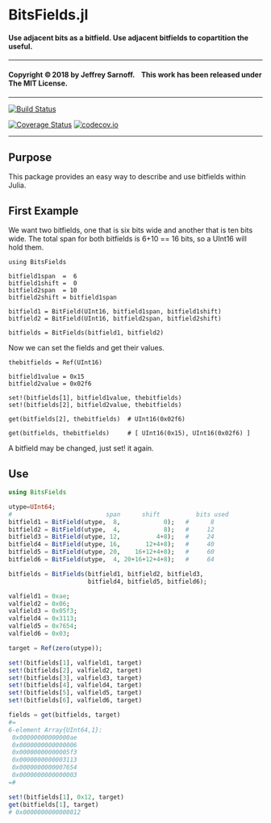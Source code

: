 # BitsFields.jl
#### Use adjacent bits as a bitfield. Use adjacent bitfields to copartition the useful.

----

#### Copyright ©&thinsp;2018 by Jeffrey Sarnoff. &nbsp;&nbsp; This work has been released under The MIT License.

-----

[![Build Status](https://travis-ci.org/JeffreySarnoff/BitsFields.jl.svg?branch=master)](https://travis-ci.org/JeffreySarnoff/BitsFields.jl)

[![Coverage Status](https://coveralls.io/repos/github/JeffreySarnoff/BitsMasks.jl/badge.svg?branch=master)](https://coveralls.io/github/JeffreySarnoff/BitsMasks.jl?branch=master)
[![codecov.io](http://codecov.io/github/JeffreySarnoff/BitsMasks.jl/coverage.svg?branch=master)](http://codecov.io/github/JeffreySarnoff/BitsMasks.jl?branch=master)

-----

## Purpose

This package provides an easy way to describe and use bitfields within Julia.

## First Example

We want two bitfields, one that is six bits wide and another that is ten bits wide.
The total span for both bitfields is 6+10 == 16 bits, so a UInt16 will hold them.

```
using BitsFields

bitfield1span  =  6
bitfield1shift =  0
bitfield2span  = 10
bitfield2shift = bitfield1span

bitfield1 = BitField(UInt16, bitfield1span, bitfield1shift)
bitfield2 = BitField(UInt16, bitfield2span, bitfield2shift)

bitfields = BitFields(bitfield1, bitfield2)
```
Now we can set the fields and get their values.
```
thebitfields = Ref(UInt16)

bitfield1value = 0x15
bitfield2value = 0x02f6

set!(bitfields[1], bitfield1value, thebitfields)
set!(bitfields[2], bitfield2value, thebitfields)

get(bitfields[2], thebitfields)  # UInt16(0x02f6)

get(bitfields, thebitfields)     # [ UInt16(0x15), UInt16(0x02f6) ]
```
A bitfield may be changed, just set! it again.


## Use

```julia
using BitsFields

utype=UInt64;
#                          span      shift          bits used
bitfield1 = BitField(utype,  8,            0);   #      8
bitfield2 = BitField(utype,  4,            8);   #     12
bitfield3 = BitField(utype, 12,          4+8);   #     24
bitfield4 = BitField(utype, 16,       12+4+8);   #     40
bitfield5 = BitField(utype, 20,    16+12+4+8);   #     60
bitfield6 = BitField(utype,  4, 20+16+12+4+8);   #     64

bitfields = BitFields(bitfield1, bitfield2, bitfield3,
                      bitfield4, bitfield5, bitfield6);

valfield1 = 0xae;
valfield2 = 0x06;
valfield3 = 0x05f3;
valfield4 = 0x3113;
valfield5 = 0x7654;
valfield6 = 0x03;

target = Ref(zero(utype));

set!(bitfields[1], valfield1, target)
set!(bitfields[2], valfield2, target)
set!(bitfields[3], valfield3, target)
set!(bitfields[4], valfield4, target)
set!(bitfields[5], valfield5, target)
set!(bitfields[6], valfield6, target)

fields = get(bitfields, target)
#=
6-element Array{UInt64,1}:
 0x00000000000000ae
 0x0000000000000006
 0x00000000000005f3
 0x0000000000003113
 0x0000000000007654
 0x0000000000000003
=#

set!(bitfields[1], 0x12, target)
get(bitfields[1], target)
# 0x0000000000000012

```
